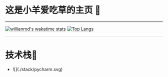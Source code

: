 # 这是小羊爱吃草的主页 :sheep:
***
[![willianrod's wakatime stats](https://github-readme-stats.vercel.app/api/wakatime?username=PortLand237930)](https://github.com/anuraghazra/github-readme-stats)
[![Top Langs](https://github-readme-stats.vercel.app/api/top-langs/?username=PortLand237930&layout=compact)](https://github.com/anuraghazra/github-readme-stats)
***
# 技术栈:red_car:
<ul>
  <li>![](./stack/pycharm.svg)</li>
</ul>
